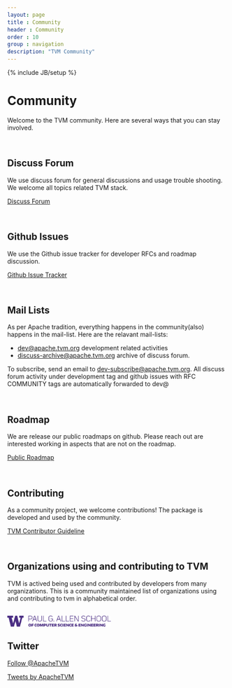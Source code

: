 ```yaml
---
layout: page
title : Community
header : Community
order : 10
group : navigation
description: "TVM Community"
---
```


{% include JB/setup %}

# Community

Welcome to the TVM community. Here are several ways that you can stay involved.

<br>

## Discuss Forum

We use discuss forum for general discussions and usage trouble shooting.
We welcome all topics related TVM stack.

<a href="https://discuss.tvm.ai" class="link-btn">Discuss Forum</a>

<br>


## Github Issues
We use the Github issue tracker for developer RFCs and roadmap discussion.

<a href="https://github.com/dmlc/tvm/issues/" class="link-btn">Github Issue Tracker</a>

<br>

## Mail Lists

As per Apache tradition, everything happens in the community(also) happens in the mail-list.
Here are the relavant mail-lists:

- [dev@apache.tvm.org](https://lists.apache.org/list.html?dev@tvm.apache.org) development related activities
- [discuss-archive@apache.tvm.org](https://lists.apache.org/list.html?discuss-archive@tvm.apache.org) archive of discuss forum.

To subscribe, send an email to dev-subscribe@apache.tvm.org.
All discuss forum activity under development tag and github issues with RFC COMMUNITY tags
are automatically forwarded to dev@

<br>

## Roadmap

We are release our public roadmaps on github.
Please reach out are interested working in aspects that are not on the roadmap.

<a href="https://github.com/dmlc/tvm/projects/1" class="link-btn">Public Roadmap</a>

<br>

## Contributing
As a community project, we welcome contributions!
The package is developed and used by the community.

<a href="https://docs.tvm.ai/contribute" class="link-btn">TVM Contributor Guideline</a>

<br>

## Organizations using and contributing to TVM

TVM is actived being used and contributed by developers from many organizations.
This is a community maintained list of organizations using and contributing to tvm
in alphabetical order.


<br>

<img src="images/community/uwcse.png" height="25" />

<br>

## Twitter

<a href="https://twitter.com/ApacheTVM?ref_src=twsrc%5Etfw" class="twitter-follow-button" data-show-count="false">Follow @ApacheTVM</a><script async src="https://platform.twitter.com/widgets.js" charset="utf-8"></script>

<a class="twitter-timeline" width="500" height="700" href="https://twitter.com/ApacheTVM?ref_src=twsrc%5Etfw">Tweets by ApacheTVM</a> <script async src="https://platform.twitter.com/widgets.js" charset="utf-8"></script>
